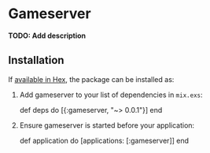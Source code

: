 # Gameserver

**TODO: Add description**

## Installation

If [available in Hex](https://hex.pm/docs/publish), the package can be installed as:

  1. Add gameserver to your list of dependencies in `mix.exs`:

        def deps do
          [{:gameserver, "~> 0.0.1"}]
        end

  2. Ensure gameserver is started before your application:

        def application do
          [applications: [:gameserver]]
        end

